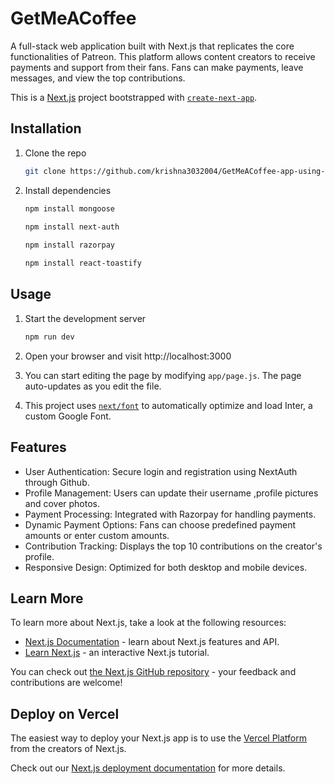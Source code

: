 # GetMeACoffee

A full-stack web application built with Next.js that replicates the core functionalities of Patreon. This platform allows content creators to receive payments and support from their fans. Fans can make payments, leave messages, and view the top contributions.

This is a [Next.js](https://nextjs.org/) project bootstrapped with [`create-next-app`](https://github.com/vercel/next.js/tree/canary/packages/create-next-app).

<!-- ## Getting Started

First, run the development server:

```bash
npm run dev
# or
yarn dev
# or
pnpm dev
# or
bun dev
```

Open [http://localhost:3000](http://localhost:3000) with your browser to see the result.

You can start editing the page by modifying `app/page.js`. The page auto-updates as you edit the file.

This project uses [`next/font`](https://nextjs.org/docs/basic-features/font-optimization) to automatically optimize and load Inter, a custom Google Font. -->

## Installation

1. Clone the repo

   ```sh
   git clone https://github.com/krishna3032004/GetMeACoffee-app-using-next.js.git

2. Install dependencies

   ```sh
   npm install mongoose
  
   npm install next-auth

   npm install razorpay

   npm install react-toastify

## Usage

1. Start the development server
    ```sh
    npm run dev

2. Open your browser and visit http://localhost:3000

3. You can start editing the page by modifying `app/page.js`. The page auto-updates as you edit the file.

4. This project uses [`next/font`](https://nextjs.org/docs/basic-features/font-optimization) to automatically optimize and load Inter, a custom Google Font.

## Features

- User Authentication: Secure login and registration using NextAuth through Github.
- Profile Management: Users can update their username ,profile pictures and cover photos.
- Payment Processing: Integrated with Razorpay for handling payments.
- Dynamic Payment Options: Fans can choose predefined payment amounts or enter custom amounts.
- Contribution Tracking: Displays the top 10 contributions on the creator's profile.
- Responsive Design: Optimized for both desktop and mobile devices.

## Learn More

To learn more about Next.js, take a look at the following resources:

- [Next.js Documentation](https://nextjs.org/docs) - learn about Next.js features and API.
- [Learn Next.js](https://nextjs.org/learn) - an interactive Next.js tutorial.

You can check out [the Next.js GitHub repository](https://github.com/vercel/next.js/) - your feedback and contributions are welcome!

## Deploy on Vercel

The easiest way to deploy your Next.js app is to use the [Vercel Platform](https://vercel.com/new?utm_medium=default-template&filter=next.js&utm_source=create-next-app&utm_campaign=create-next-app-readme) from the creators of Next.js.

Check out our [Next.js deployment documentation](https://nextjs.org/docs/deployment) for more details.
